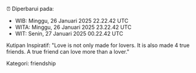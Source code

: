 ⏰ Diperbarui pada:
- WIB: Minggu, 26 Januari 2025 22.22.42 UTC
- WITA: Minggu, 26 Januari 2025 23.22.42 UTC
- WIT: Senin, 27 Januari 2025 00.22.42 UTC

Kutipan Inspiratif:
"Love is not only made for lovers. It is also made 4 true friends. A true friend can love more than a lover."


Kategori: friendship

